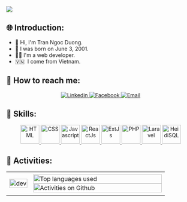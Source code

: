 <a href="https://github.com/tranhayem">
    <img src="https://komarev.com/ghpvc/?username=tranhayem&style=for-the-badge">
</a>

## 🌐 Introduction:

- 👋 Hi, I'm Tran Ngoc Duong.
- 🎂 I was born on June 3, 2001.
- 👨‍💻 I'm a web developer.
- 🇻🇳  I come from Vietnam.

## 📧 How to reach me:

<p align="center">
    <a href="https://www.linkedin.com/in/tranhayem/">
        <img src="https://img.icons8.com/fluent/50/000000/linkedin.png" target="_blank" alt="Linkedin" />
    </a>
    <a href="https://www.facebook.com/profile.php?id=61562244840141">
        <img src="https://img.icons8.com/fluent/50/000000/facebook-new.png" target="_blank" alt="Facebook" />
    </a>
    <a href="mailto:mailcuathy@gmail.com">
        <img src="https://img.icons8.com/fluent/50/000000/mailing.png" target="_blank" alt="Email" />
    </a>
</p>

## 🚀 Skills:

<p align="center">
    <a href="https://en.wikipedia.org/wiki/HTML">
        <img src="https://cdn-icons-png.flaticon.com/512/1051/1051277.png" height="50" alt="HTML" />
    </a>
    <a href="https://en.wikipedia.org/wiki/CSS">
        <img src="https://cdn-icons-png.flaticon.com/512/732/732190.png" height="50" alt="CSS" />
    </a>
    <a href="https://en.wikipedia.org/wiki/JavaScript">
        <img src="https://cdn-icons-png.flaticon.com/512/5968/5968292.png" height="50" alt="Javascript" />
    </a>
    <a href="https://en.wikipedia.org/wiki/React_(software)">
        <img src="https://cdn-icons-png.flaticon.com/512/1126/1126012.png" height="50" alt="ReactJs" />
    </a>
    <a href="https://en.wikipedia.org/wiki/Ext_JS">
        <img src="https://www.sencha.com/wp-content/uploads/2023/07/hero-center-img.svg" height="50" alt="ExtJs" />
    </a>
    <a href="https://en.wikipedia.org/wiki/PHP">
        <img src="https://cdn-icons-png.flaticon.com/512/919/919830.png" height="50" alt="PHP" />
    </a>
    <a href="https://en.wikipedia.org/wiki/Laravel">
        <img src="https://upload.wikimedia.org/wikipedia/commons/thumb/9/9a/Laravel.svg/50px-Laravel.svg.png"
            height="50" alt="Laravel" />
    </a>
    <a href="https://en.wikipedia.org/wiki/HeidiSQL">
        <img src="https://upload.wikimedia.org/wikipedia/commons/thumb/3/32/HeidiSQL_logo_image.png/120px-HeidiSQL_logo_image.png"
            height="50" alt="HeidiSQL" />
    </a>
</p>

## 🎯 Activities:

<table style="width:100%;">
    <tr>
        <td>
            <p align="center">
                <img src="https://cdn.dribbble.com/users/1059583/screenshots/4171367/coding-freak.gif" alt="dev"
                    width="100%" />
            </p>
        </td>
        <td>
            <img src="https://github-readme-stats.vercel.app/api/top-langs/?username=tranhayem&bg_color=FFFFFF00&text_color=179fa3&layout=compact&hide=CSS&langs_count=10&custom_title=Top%20languages%20used"
                alt="Top languages used" width="100%" />
            <img src="https://github-readme-stats.vercel.app/api?username=tranhayem&bg_color=FFFFFF00&text_color=179fa3&show_icons=true&count_private=true&include_all_commits=true&custom_title=Activities%20on%20Github" alt="Activities on Github" width="100%"/>
        </td>
    </tr>
</table>
